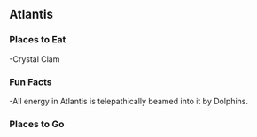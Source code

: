 ## Atlantis

### Places to Eat
-Crystal Clam

### Fun Facts
-All energy in Atlantis is telepathically beamed into it by Dolphins.

### Places to Go
